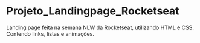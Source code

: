 # Projeto_Landingpage_Rocketseat
Landing page feita na semana NLW da Rocketseat, utilizando HTML e CSS. Contendo links, listas e animações.

